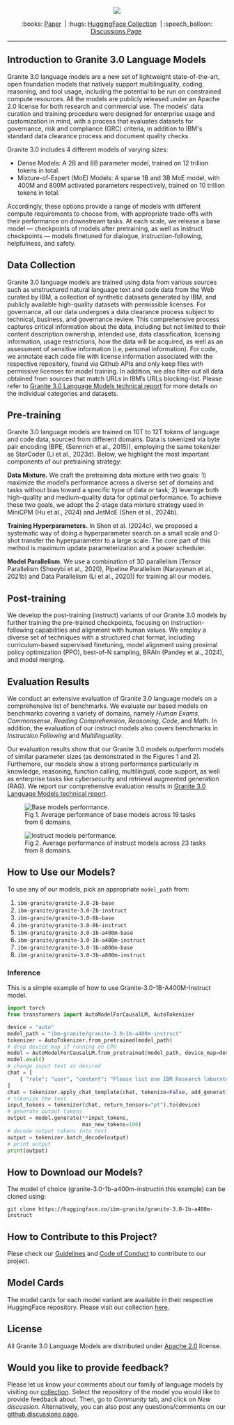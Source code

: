 <p align="center">
  <img src="https://github.com/ibm-granite/granite-3.0-language-models/blob/main/figures/granite-3_0-language-models-3x-v1.png" />
</p>

<p align="center">
  :books: <a href="https://github.com/ibm-granite/granite-3.0-language-models/blob/main/paper.pdf">Paper</a>&nbsp | :hugs: <a href="https://huggingface.co/collections/ibm-granite/granite-30-language-models-66fdb59bbb54785c3512114f">HuggingFace Collection</a>&nbsp | 
  :speech_balloon: <a href="https://github.com/orgs/ibm-granite/discussions">Discussions Page</a>&nbsp
<br>

---
## Introduction to Granite 3.0 Language Models
Granite 3.0 language models are a new set of lightweight state-of-the-art, open foundation models that natively support multilinguality, coding, reasoning, and tool usage, including the potential to be run on constrained compute resources. All the models are publicly released under an Apache 2.0 license for both research and commercial use. The models' data curation and training procedure were designed for enterprise usage and customization in mind, with a process that evaluates datasets for governance, risk and compliance (GRC) criteria, in addition to IBM's standard data clearance process and document quality checks.

Granite 3.0 includes 4 different models of varying sizes:
- Dense Models: A 2B and 8B parameter model, trained on 12 trillion tokens in total.
- Mixture-of-Expert (MoE) Models: A sparse 1B and 3B MoE model, with 400M and 800M activated parameters respectively, trained on 10 trillion tokens in total.

Accordingly, these options provide a range of models with different compute requirements to choose from, with appropriate trade-offs with their performance on downstream tasks. At each scale, we release a base model — checkpoints of models after pretraining, as well as instruct checkpoints — models finetuned for dialogue, instruction-following, helpfulness, and safety.

## Data Collection
Granite 3.0 language models are trained using data from various sources such as unstructured natural language text and code data from the Web curated by IBM, a collection of synthetic datasets generated by IBM, and publicly available high-quality datasets with permissible licenses. For governance, all our data undergoes a data clearance process subject to technical, business, and governance review. This comprehensive process captures critical information about the data, including but not limited to their content description ownership, intended use, data classification, licensing information, usage restrictions, how the data will be acquired, as well as an assessment of sensitive information (i.e, personal information). For code, we annotate each code file with license information associated with the respective repository, found via Github APIs and only keep files with permissive licenses for model training. In addition, we also filter out all data obtained from sources that match URLs in IBM’s URLs blocking-list. Please refer to [Granite 3.0 Language Models technical report](https://github.com/ibm-granite/granite-3.0-language-models/blob/main/paper.pdf) for more details on the individual categories and datasets.

## Pre-training
Granite 3.0 language models are trained on 10T to 12T tokens of language and code data, sourced from different domains. Data is tokenized via byte pair encoding (BPE, (Sennrich et al., 2015)), employing the same tokenizer as StarCoder (Li et al., 2023d). Below, we highlight the most important components of our pretraining strategy:

**Data Mixture.**
We craft the pretraining data mixture with two goals: 1) maximize the model’s performance across a diverse set of domains and tasks without bias toward a specific type of data or task; 2) leverage both high-quality and medium-quality data for optimal performance. To achieve these two goals, we adopt the 2-stage data mixture strategy used in MiniCPM (Hu et al., 2024) and JetMoE (Shen et al., 2024b).

**Training Hyperparameters.**
In Shen et al. (2024c), we proposed a systematic way of doing a hyperparameter search on a small scale and 0-shot transfer the hyperparameter to a large scale. The core part of this method is maximum update parameterization and a power scheduler.

**Model Parallelism.**
We use a combination of 3D parallelism (Tensor Parallelism (Shoeybi et al., 2020), Pipeline Parallelism (Narayanan et al., 2021b) and Data Parallelism (Li et al., 2020)) for training all our models.

## Post-training
We develop the post-training (instruct) variants of our Granite 3.0 models by further training the pre-trained checkpoints, focusing on instruction-following capabilities and alignment with human values. We employ a diverse set of techniques with a structured chat format, including curriculum-based supervised finetuning, model alignment using proximal policy optimization (PPO), best-of-N sampling, BRAIn (Pandey et al., 2024), and model merging.

## Evaluation Results
We conduct an extensive evaluation of Granite 3.0 language models on a comprehensive list of benchmarks. We evaluate our based models on benchmarks covering a variety of domains, namely *Human Exams*, *Commonsense*, *Reading Comprehension*, *Reasoning*, *Code*, and *Math*. In addition, the evaluation of our instruct models also covers benchmarks in *Instruction Following* and *Multilinguality*.

Our evaluation results show that our Granite 3.0 models outperform models of similar parameter sizes (as demonstrated in the Figures 1 and 2). Furthemore, our models show a strong performance particularly in knowledge, reasoning, function calling, multilingual, code support, as well as enterprise tasks like cybersecurity and retrieval augmented generation (RAG). We report our comprehensive evaluation results in [Granite 3.0 Language Models technical report](https://github.com/ibm-granite/granite-3.0-language-models/blob/main/paper.pdf).

<figure>
  <img src="https://github.com/ibm-granite/granite-3.0-language-models/blob/main/figures/base-models-performance.png"
  alt="Base models performance.">
  <figcaption>Fig 1. Average performance of base models across 19 tasks from 6 domains.</figcaption>
</figure>

<figure>
  <img src="https://github.com/ibm-granite/granite-3.0-language-models/blob/main/figures/instruct-models-performance.png"
  alt="Instruct models performance.">
  <figcaption>Fig 2. Average performance of instruct models across 23 tasks from 8 domains.</figcaption>
</figure>

## How to Use our Models?
To use any of our models, pick an appropriate `model_path` from:
1. `ibm-granite/granite-3.0-2b-base`
2. `ibm-granite/granite-3.0-2b-instruct`
3. `ibm-granite/granite-3.0-8b-base`
4. `ibm-granite/granite-3.0-8b-instruct`
5. `ibm-granite/granite-3.0-1b-a400m-base`
6. `ibm-granite/granite-3.0-1b-a400m-instruct`
7. `ibm-granite/granite-3.0-3b-a800m-base`
8. `ibm-granite/granite-3.0-3b-a800m-instruct`

### Inference
This is a simple example of how to use Granite-3.0-1B-A400M-Instruct model.

```python
import torch
from transformers import AutoModelForCausalLM, AutoTokenizer

device = "auto"
model_path = "ibm-granite/granite-3.0-1b-a400m-instruct"
tokenizer = AutoTokenizer.from_pretrained(model_path)
# drop device_map if running on CPU
model = AutoModelForCausalLM.from_pretrained(model_path, device_map=device)
model.eval()
# change input text as desired
chat = [
    { "role": "user", "content": "Please list one IBM Research laboratory located in the United States. You should only output its name and location." },
]
chat = tokenizer.apply_chat_template(chat, tokenize=False, add_generation_prompt=True)
# tokenize the text
input_tokens = tokenizer(chat, return_tensors="pt").to(device)
# generate output tokens
output = model.generate(**input_tokens, 
                        max_new_tokens=100)
# decode output tokens into text
output = tokenizer.batch_decode(output)
# print output
print(output)
```
## How to Download our Models?
The model of choice (granite-3.0-1b-a400m-instructin this example) can be cloned using:
```shell
git clone https://huggingface.co/ibm-granite/granite-3.0-1b-a400m-instruct
```

<!-- ### Finetuning -->
<!-- We use [Dolomite Engine](https://github.com/ibm-granite/dolomite-engine/) for finetuning (or instruction tuning) all our models. We provide sample scripts for finetuning `ibm-granite/granite-3b-code-base`. To finetune the models, simply follow these steps:
```shell
git clone https://github.com/ibm-granite/dolomite-engine/
cd dolomite-engine

# you might need to modify configs/granite-example/training.yml
sh scripts/finetune.sh configs/granite-example/training.yml

# once the model is trained, convert to HuggingFace-compatible safetensors
sh scripts/export.sh configs/granite-example/export.yml
```

> [!TIP]
> If you would like to use [padding-free transformers](https://huggingface.co/blog/mayank-mishra/padding-free-transformer) to save memory footprint and FLOPs during training, follow the instructions in the [Dolomite Engine README](https://github.com/ibm-granite/dolomite-engine?tab=readme-ov-file#huggingface-compatible-custom-models) for more details. -->

## How to Contribute to this Project?
Plese check our [Guidelines](/CONTRIBUTING.md) and [Code of Conduct](/CODE_OF_CONDUCT.md) to contribute to our project.

## Model Cards
The model cards for each model variant are available in their respective HuggingFace repository. Please visit our collection [here](https://huggingface.co/collections/ibm-granite/granite-30-language-models-66fdb59bbb54785c3512114f).

## License 
All Granite 3.0 Language Models are distributed under [Apache 2.0](./LICENSE) license.

## Would you like to provide feedback?
Please let us know your comments about our family of language models by visiting our [collection](https://huggingface.co/collections/ibm-granite/granite-30-language-models-66fdb59bbb54785c3512114f). Select the repository of the model you would like to provide feedback about. Then, go to *Community* tab, and click on *New discussion*. Alternatively, you can also post any questions/comments on our [github discussions page](https://github.com/orgs/ibm-granite/discussions).
